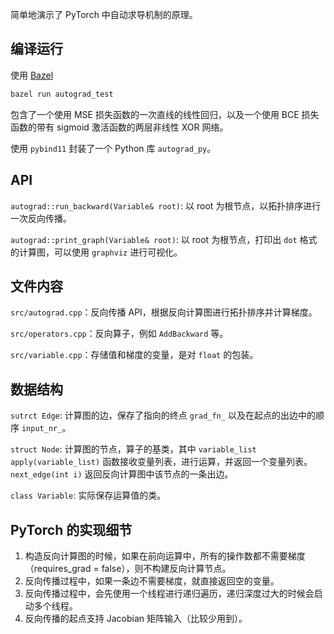 简单地演示了 PyTorch 中自动求导机制的原理。

## 编译运行

使用 [Bazel](https://docs.bazel.build/versions/4.2.1/install.html)

```bash
bazel run autograd_test
```

包含了一个使用 MSE 损失函数的一次直线的线性回归，以及一个使用 BCE 损失函数的带有 sigmoid 激活函数的两层非线性 XOR 网络。

使用 `pybind11` 封装了一个 Python 库 `autograd_py`。

## API

`autograd::run_backward(Variable& root)`: 以 root 为根节点，以拓扑排序进行一次反向传播。

`autograd::print_graph(Variable& root)`: 以 root 为根节点，打印出 `dot` 格式的计算图，可以使用 `graphviz` 进行可视化。

## 文件内容

`src/autograd.cpp`：反向传播 API，根据反向计算图进行拓扑排序并计算梯度。

`src/operators.cpp`：反向算子，例如 `AddBackward` 等。

`src/variable.cpp`：存储值和梯度的变量，是对 `float` 的包装。

## 数据结构

`sutrct Edge`: 计算图的边，保存了指向的终点 `grad_fn_` 以及在起点的出边中的顺序 `input_nr_`。

`struct Node`: 计算图的节点，算子的基类，其中 `variable_list apply(variable_list)` 函数接收变量列表，进行运算，并返回一个变量列表。`next_edge(int i)` 返回反向计算图中该节点的一条出边。

`class Variable`: 实际保存运算值的类。

## PyTorch 的实现细节

1. 构造反向计算图的时候，如果在前向运算中，所有的操作数都不需要梯度（requires_grad = false），则不构建反向计算节点。
2. 反向传播过程中，如果一条边不需要梯度，就直接返回空的变量。
3. 反向传播过程中，会先使用一个线程进行递归遍历，递归深度过大的时候会启动多个线程。
4. 反向传播的起点支持 Jacobian 矩阵输入（比较少用到）。